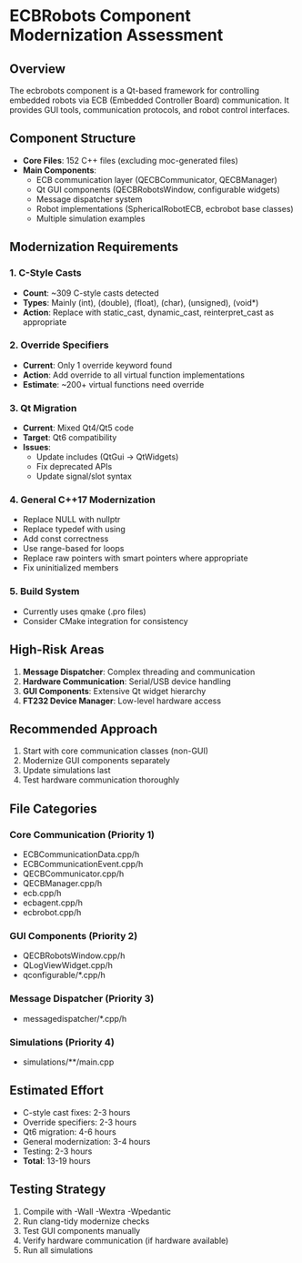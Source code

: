 # ECBRobots Component Modernization Assessment

## Overview
The ecbrobots component is a Qt-based framework for controlling embedded robots via ECB (Embedded Controller Board) communication. It provides GUI tools, communication protocols, and robot control interfaces.

## Component Structure
- **Core Files**: 152 C++ files (excluding moc-generated files)
- **Main Components**:
  - ECB communication layer (QECBCommunicator, QECBManager)
  - Qt GUI components (QECBRobotsWindow, configurable widgets)
  - Message dispatcher system
  - Robot implementations (SphericalRobotECB, ecbrobot base classes)
  - Multiple simulation examples

## Modernization Requirements

### 1. C-Style Casts
- **Count**: ~309 C-style casts detected
- **Types**: Mainly (int), (double), (float), (char), (unsigned), (void*)
- **Action**: Replace with static_cast, dynamic_cast, reinterpret_cast as appropriate

### 2. Override Specifiers
- **Current**: Only 1 override keyword found
- **Action**: Add override to all virtual function implementations
- **Estimate**: ~200+ virtual functions need override

### 3. Qt Migration
- **Current**: Mixed Qt4/Qt5 code
- **Target**: Qt6 compatibility
- **Issues**:
  - Update includes (QtGui → QtWidgets)
  - Fix deprecated APIs
  - Update signal/slot syntax

### 4. General C++17 Modernization
- Replace NULL with nullptr
- Replace typedef with using
- Add const correctness
- Use range-based for loops
- Replace raw pointers with smart pointers where appropriate
- Fix uninitialized members

### 5. Build System
- Currently uses qmake (.pro files)
- Consider CMake integration for consistency

## High-Risk Areas
1. **Message Dispatcher**: Complex threading and communication
2. **Hardware Communication**: Serial/USB device handling
3. **GUI Components**: Extensive Qt widget hierarchy
4. **FT232 Device Manager**: Low-level hardware access

## Recommended Approach
1. Start with core communication classes (non-GUI)
2. Modernize GUI components separately
3. Update simulations last
4. Test hardware communication thoroughly

## File Categories

### Core Communication (Priority 1)
- ECBCommunicationData.cpp/h
- ECBCommunicationEvent.cpp/h
- QECBCommunicator.cpp/h
- QECBManager.cpp/h
- ecb.cpp/h
- ecbagent.cpp/h
- ecbrobot.cpp/h

### GUI Components (Priority 2)
- QECBRobotsWindow.cpp/h
- QLogViewWidget.cpp/h
- qconfigurable/*.cpp/h

### Message Dispatcher (Priority 3)
- messagedispatcher/*.cpp/h

### Simulations (Priority 4)
- simulations/**/main.cpp

## Estimated Effort
- C-style cast fixes: 2-3 hours
- Override specifiers: 2-3 hours
- Qt6 migration: 4-6 hours
- General modernization: 3-4 hours
- Testing: 2-3 hours
- **Total**: 13-19 hours

## Testing Strategy
1. Compile with -Wall -Wextra -Wpedantic
2. Run clang-tidy modernize checks
3. Test GUI components manually
4. Verify hardware communication (if hardware available)
5. Run all simulations